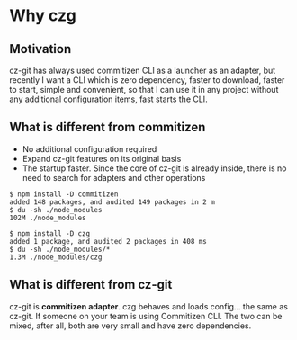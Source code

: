 # Why czg

## Motivation

cz-git has always used commitizen CLI as a launcher as an adapter, but recently I want a CLI which is zero dependency, faster to download, faster to start, simple and convenient, so that I can use it in any project without any additional configuration items, fast starts the CLI.

## What is different from commitizen

- No additional configuration required
- Expand cz-git features on its original basis
- The startup faster. Since the core of cz-git is already inside, there is no need to search for adapters and other operations

```bash{7,9}
$ npm install -D commitizen
added 148 packages, and audited 149 packages in 2 m
$ du -sh ./node_modules
102M ./node_modules

$ npm install -D czg
added 1 package, and audited 2 packages in 408 ms
$ du -sh ./node_modules/*
1.3M ./node_modules/czg
```

## What is different from cz-git
cz-git is **commitizen adapter**. czg behaves and loads config... the same as cz-git. If someone on your team is using Commitizen CLI. The two can be mixed, after all, both are very small and have zero dependencies.


